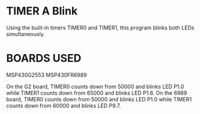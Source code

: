 # TIMER A Blink
Using the built-in timers TIMER0 and TIMER1, this program blinks both LEDs simultaneously.

# BOARDS USED
MSP430G2553
MSP430FR6989

On the G2 board, TIMER0 counts down from 50000 and blinks LED P1.0 while TIMER1 counts down from 65000 and blinks LED P1.6. On the 6989 board, TIMER0 counts down from 50000 and blinks LED P1.0 while TIMER1 counts down from 60000 and blinks LED P9.7.